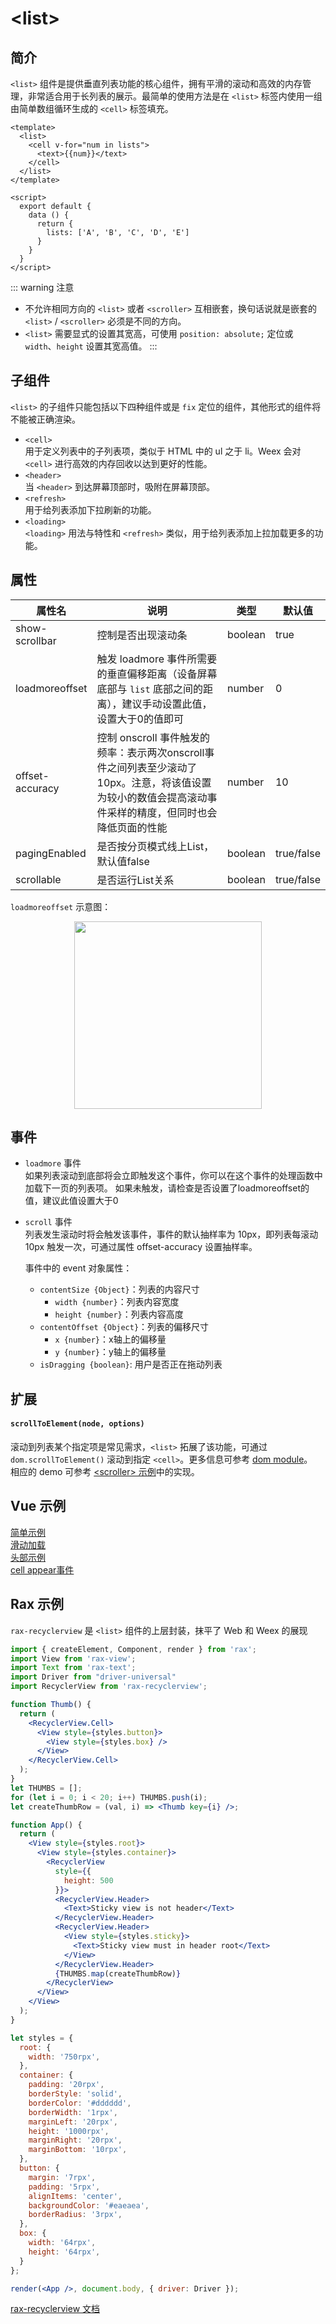 # &lt;list&gt;

## 简介

`<list>` 组件是提供垂直列表功能的核心组件，拥有平滑的滚动和高效的内存管理，非常适合用于长列表的展示。最简单的使用方法是在 `<list>` 标签内使用一组由简单数组循环生成的 `<cell>` 标签填充。

```vue{2}
<template>
  <list>
    <cell v-for="num in lists">
      <text>{{num}}</text>
    </cell>
  </list>
</template>

<script>
  export default {
    data () {
      return {
        lists: ['A', 'B', 'C', 'D', 'E']
      }
    }
  }
</script>
```

::: warning 注意
* 不允许相同方向的 `<list>` 或者 `<scroller>` 互相嵌套，换句话说就是嵌套的 `<list>` / `<scroller>` 必须是不同的方向。
* `<list>` 需要显式的设置其宽高，可使用 `position: absolute;` 定位或 `width`、`height` 设置其宽高值。
:::

## 子组件
`<list>` 的子组件只能包括以下四种组件或是 `fix` 定位的组件，其他形式的组件将不能被正确渲染。
* `<cell>`  
  用于定义列表中的子列表项，类似于 HTML 中的 ul 之于 li。Weex 会对 `<cell>` 进行高效的内存回收以达到更好的性能。
* `<header>`  
  当 `<header>` 到达屏幕顶部时，吸附在屏幕顶部。
* `<refresh>`  
  用于给列表添加下拉刷新的功能。
* `<loading>`  
  `<loading>` 用法与特性和 `<refresh>` 类似，用于给列表添加上拉加载更多的功能。

## 属性
<table>
  <thead>
    <tr>
      <th>属性名</th>
      <th style="width: 60%">说明</th>
      <th>类型</th>
      <th>默认值</th>
    </tr>
  </thead>
  <tbody>
    <tr>
      <td>show-scrollbar</td>
      <td>控制是否出现滚动条</td>
      <td>boolean</td>
      <td>true</td>
    </tr>
    <tr>
      <td>loadmoreoffset</td>
      <td>触发 loadmore 事件所需要的垂直偏移距离（设备屏幕底部与 <code>list</code> 底部之间的距离），建议手动设置此值，设置大于0的值即可</td>
      <td>number</td>
      <td>0</td>
    </tr>
    <tr>
      <td>offset-accuracy</td>
      <td>控制 onscroll 事件触发的频率：表示两次onscroll事件之间列表至少滚动了10px。注意，将该值设置为较小的数值会提高滚动事件采样的精度，但同时也会降低页面的性能</td>
      <td>number</td>
      <td>10</td>
    </tr>
     <tr>
      <td>pagingEnabled</td>
      <td>是否按分页模式线上List，默认值false<Badge text="v0.20+" type="warning"/></td>
      <td>boolean</td>
      <td>true/false</td>
    </tr>
     <tr>
      <td>scrollable</td>
      <td>是否运行List关系</td>
      <td>boolean</td>
      <td>true/false</td>
    </tr>
  </tbody>
</table>

`loadmoreoffset` 示意图：
  <div style="text-align: center"><img src="https://img.alicdn.com/tfs/TB16QBaobvpK1RjSZFqXXcXUVXa-616-1917.jpg" width="300"></div>

## 事件
* `loadmore` 事件  
  如果列表滚动到底部将会立即触发这个事件，你可以在这个事件的处理函数中加载下一页的列表项。 如果未触发，请检查是否设置了loadmoreoffset的值，建议此值设置大于0
* `scroll` 事件  
  列表发生滚动时将会触发该事件，事件的默认抽样率为 10px，即列表每滚动 10px 触发一次，可通过属性 offset-accuracy 设置抽样率。

  事件中的 event 对象属性：
  * `contentSize {Object}`：列表的内容尺寸
    * `width {number}`：列表内容宽度
    * `height {number}`：列表内容高度
  * `contentOffset {Object}`：列表的偏移尺寸
    * `x {number}`：x轴上的偏移量
    * `y {number}`：y轴上的偏移量
  * `isDragging {boolean}`: 用户是否正在拖动列表

## 扩展
#### `scrollToElement(node, options)`
滚动到列表某个指定项是常见需求，`<list>` 拓展了该功能，可通过 `dom.scrollToElement()` 滚动到指定 `<cell>`。更多信息可参考 [dom module](/docs/modules/dom.html)。  
相应的 demo 可参考 [&lt;scroller&gt; 示例](http://dotwe.org/vue/014c0dc53edf7320df7701ebf7c0b2be)中的实现。

## Vue 示例
[简单示例](http://dotwe.org/vue/c9ab413141713d5c7ea3e5083eb4dbd1)  
[滑动加载](http://dotwe.org/vue/f188936d60c6ca45d342d34f0659a2be)  
[头部示例](http://dotwe.org/vue/b66212f9779e20f456ba48ab91fd199f)  
[cell appear事件](http://dotwe.org/vue/b9e8186c38641f41a7bb1785b3d3fa92)  

## Rax 示例

`rax-recyclerview` 是 `<list>` 组件的上层封装，抹平了 Web 和 Weex 的展现

```jsx
import { createElement, Component, render } from 'rax';
import View from 'rax-view';
import Text from 'rax-text';
import Driver from "driver-universal"
import RecyclerView from 'rax-recyclerview';

function Thumb() {
  return (
    <RecyclerView.Cell>
      <View style={styles.button}>
        <View style={styles.box} />
      </View>
    </RecyclerView.Cell>
  );
}
let THUMBS = [];
for (let i = 0; i < 20; i++) THUMBS.push(i);
let createThumbRow = (val, i) => <Thumb key={i} />;

function App() {
  return (
    <View style={styles.root}>
      <View style={styles.container}>
        <RecyclerView
          style={{
            height: 500
          }}>
          <RecyclerView.Header>
            <Text>Sticky view is not header</Text>
          </RecyclerView.Header>
          <RecyclerView.Header>
            <View style={styles.sticky}>
              <Text>Sticky view must in header root</Text>
            </View>
          </RecyclerView.Header>
          {THUMBS.map(createThumbRow)}
        </RecyclerView>
      </View>
    </View>
  );
}

let styles = {
  root: {
    width: '750rpx',
  },
  container: {
    padding: '20rpx',
    borderStyle: 'solid',
    borderColor: '#dddddd',
    borderWidth: '1rpx',
    marginLeft: '20rpx',
    height: '1000rpx',
    marginRight: '20rpx',
    marginBottom: '10rpx',
  },
  button: {
    margin: '7rpx',
    padding: '5rpx',
    alignItems: 'center',
    backgroundColor: '#eaeaea',
    borderRadius: '3rpx',
  },
  box: {
    width: '64rpx',
    height: '64rpx',
  }
};

render(<App />, document.body, { driver: Driver });
```

[rax-recyclerview 文档](https://rax.js.org/docs/components/recyclerview)

